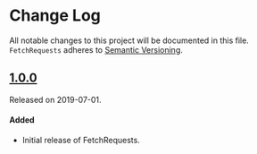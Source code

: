 # Change Log
All notable changes to this project will be documented in this file.
`FetchRequests` adheres to [Semantic Versioning](https://semver.org/).

## [1.0.0](https://github.com/speramusinc/FetchRequests/releases/tag/1.0.0)
Released on 2019-07-01.

#### Added
- Initial release of FetchRequests.
